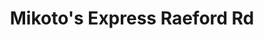 ---
layout: place
title: "Mikoto's Express Raeford Rd"
permalink: /north-carolina/fayetteville/mikoto-s-express-raeford-rd.html
stateAbbr: NC
stateName: North Carolina
cityName: Fayetteville
seo:
  name: "Mikoto's Express Raeford Rd"
  type: Restaurant
  links: https://www.toasttab.com/mikoto-japanese-express-raeford-rd-7980-raeford-rd
description: "Looking for sushi in Fayetteville, North Carolina? Check out Mikoto's Express Raeford Rd for a delightful Japanese dining experience. Enjoy a variety of sush..."
place_id: ChIJLyPl9_8_q4kRuynE3hrGINY
photos:
  - name: >-
      places/ChIJLyPl9_8_q4kRuynE3hrGINY/photos/AeeoHcLs3-KM5Jq-Rx-Dy5QAN-2Di0bP_jJsuZNA4XN_Yr9RIOVbovoudzc8XPvoOgCVwTDBJ_e8NI5oQHbB9nVHO6fGCMDoFBQiwgEupaAnfltZgTthgn9DQTBkUu1EIYtezhjVSjyJMpYibi9m_MjY9OS15H55NlRNAgN_nvhTWcYVtqttKe5d6fol3J1AXlspWYcIJ8gSshAZRGSRLHMY65Pjdw8CO95o2R_wVdI8z78bs_9oux72kE_ScJGqV_2-45dsMjAU7MQJBeg5COIzrI2TDN0TaXexGgXe4okxo0c0hEn6i_6M8yqnFLBxF7vQxSpRWyIpuzFIfqRJZRjZYbZlFHizAo1cHr2HtlkNeQwbxfJugS2Ng9kAD-96Fnlz5vVsZNfyd2g1qKkL7rCHO7C23F9NsJKWjOilB_dKN8s
    widthPx: 2208
    heightPx: 2825
    authorAttributions:
      - displayName: Darlene Fraticelli
        uri: https://maps.google.com/maps/contrib/105809493589436190139
        photoUri: >-
          https://lh3.googleusercontent.com/a-/ALV-UjU0mZQ8qyX0RVuDcFPpAkzAg1ovQ_ZqQfLkzHUIXvhqTS2U0TXV=s100-p-k-no-mo
    flagContentUri: >-
      https://www.google.com/local/imagery/report/?cb_client=maps_api_places.places_api&image_key=!1e10!2sCIHM0ogKEICAgIDRpZPtAg&hl=en-US
    googleMapsUri: >-
      https://www.google.com/maps/place//data=!3m4!1e2!3m2!1sCIHM0ogKEICAgIDRpZPtAg!2e10!4m2!3m1!1s0x89ab3ffff7e5232f:0xd620c61adec429bb
  - name: >-
      places/ChIJLyPl9_8_q4kRuynE3hrGINY/photos/AeeoHcKbp3ceiCsSWFEIl64F87gzlGTKv1XP_CiqslszmsvBmGGGhcI0P1RT7Ur4QD2ct04Mp7t7d8EbRc-Cdxr5wvdCKaEb_wijc8EU2LMuzIpO-v8Tog7SZS8N1Ikg0V4PqwejG4VpHTQcvwCVHxbaJuI10mDcSs31nOgxuYW-dMLNv2F2Tf5lWdYJk1uhbazzEL5bUcECXDXnfwg8XGAsrH8bKr6qHIski20YmoFgo8qFutr_c36NtsqGHX3Sp4SWYqD5NTwTszPd1KzzOc8CtDzf41VRFJSlEemkUJafJJI5qoy46AV9lP0K7SklsEsQWRW00IvaRnJM75xS6_xztxIK8cC3Pzn83MpT93E6wOLX87qYNG_QTtz_SBmMx83cUbCLd9hqMX3rJXaP-nPxNSIzqwXH4j5qFloODWBXQDo
    widthPx: 4032
    heightPx: 1908
    authorAttributions:
      - displayName: Ronald Shamion
        uri: https://maps.google.com/maps/contrib/115081242071204550073
        photoUri: >-
          https://lh3.googleusercontent.com/a-/ALV-UjXuIN_xp6cjNiJzvxHtJdTH5PdfnYj-Glo4kNLo2mvWSHCOVHlR=s100-p-k-no-mo
    flagContentUri: >-
      https://www.google.com/local/imagery/report/?cb_client=maps_api_places.places_api&image_key=!1e10!2sCIHM0ogKEICAgIC23pfgdw&hl=en-US
    googleMapsUri: >-
      https://www.google.com/maps/place//data=!3m4!1e2!3m2!1sCIHM0ogKEICAgIC23pfgdw!2e10!4m2!3m1!1s0x89ab3ffff7e5232f:0xd620c61adec429bb
  - name: >-
      places/ChIJLyPl9_8_q4kRuynE3hrGINY/photos/AeeoHcJNypePfk8Qf4ep_Njroh5iHklfG_L9MbdP4Hn4IF3I7Us7t1Tfll3UA6GL8JHRA5hCC__f_F2DwUTr4JUVCRNk_rMuB3UD6mHvBfqk3WHfbyAoKjD01Dd9F60UOnys-a_TlbQwxcUCk_jXmATUwYWz4iR0RqnHbQyEA51ssLP03maS47uYYMKI47JPOg2o_mr8Wxv14hHQy4ZXOYzuW0mfJ0l_o-UpCYo_96pekrP3XGeLR7c6vj4G8cX3ZRCQejQZWVbGZEzs6kozK_Eniw9iaMsxTIlLoFyumKXiatY0fnfTwXNWf3rYgVfqktSaycIijLfQeQR5R6Fotm7r7b9Hvj2AqrJHb2Z4TiXahjVecuh7xmqZeaWJUHOc8ZrGQUouF5nleb1I3OBQs821Z3ZK-ImAE-fChh2Awf3RvIo
    widthPx: 3024
    heightPx: 4032
    authorAttributions:
      - displayName: L McRae
        uri: https://maps.google.com/maps/contrib/111322856126107631359
        photoUri: >-
          https://lh3.googleusercontent.com/a-/ALV-UjUNp1_prTAQBulxiBoENabQPvsGDWnKDsJ9mdC0Ww257ZxTTk9d4w=s100-p-k-no-mo
    flagContentUri: >-
      https://www.google.com/local/imagery/report/?cb_client=maps_api_places.places_api&image_key=!1e10!2sCIHM0ogKEICAgICnl4y4CA&hl=en-US
    googleMapsUri: >-
      https://www.google.com/maps/place//data=!3m4!1e2!3m2!1sCIHM0ogKEICAgICnl4y4CA!2e10!4m2!3m1!1s0x89ab3ffff7e5232f:0xd620c61adec429bb
  - name: >-
      places/ChIJLyPl9_8_q4kRuynE3hrGINY/photos/AeeoHcKhKjarQqE_y3twjyJuLUTjNSqG7GfKYjvMDEmvbnSnM4a1q2GalFyq94S51tKk1QUQkEI_Xl-ltvQ7nlUmxwNjv-Khy4e5z4xRR06XunkwaneAdb1IxnVzGjWAq9Y5YEeM1B-Q_L7L3nGETEU5A3TMTXo3yucEVaEq52bAgdkR3a4PiVbK3HYf979PCoh-1tTbmKQ8VkKMWW2n2maY7yFWiktuTnvRsATPAjuKFnKdgGKAzUKOjp_ch8lYtpMUG3AN3i7TahieW5nth80gXZcSdu832nNQGhjabNhN5tb6qyWfHpKnrEP0roC61eXnIyKgaLOtUtdXRMdKfEotincTwq3_kAOJMJSgmgsyglzJ838TZbln8X2g0JCe7tj2YkWTh41WKklleOZdWcXD7wHRq13NxtM6EgjbGQKxH-GXYQ
    widthPx: 1080
    heightPx: 1920
    authorAttributions:
      - displayName: Karen Nunez
        uri: https://maps.google.com/maps/contrib/115133526331667452350
        photoUri: >-
          https://lh3.googleusercontent.com/a-/ALV-UjXz6cxnVD0SXPm5KDBbW1ed_ssd0FkFbDPy93GvQXcGpJJlEcq3=s100-p-k-no-mo
    flagContentUri: >-
      https://www.google.com/local/imagery/report/?cb_client=maps_api_places.places_api&image_key=!1e10!2sCIHM0ogKEICAgIDGzaiwdQ&hl=en-US
    googleMapsUri: >-
      https://www.google.com/maps/place//data=!3m4!1e2!3m2!1sCIHM0ogKEICAgIDGzaiwdQ!2e10!4m2!3m1!1s0x89ab3ffff7e5232f:0xd620c61adec429bb
  - name: >-
      places/ChIJLyPl9_8_q4kRuynE3hrGINY/photos/AeeoHcJMcSr2UCibmFvlgzASBhsQHhSNakS8ODSdGIirMiex4X-cMrE5dGtOyUbRUD5BpYOegVE-aBklwFDKOcBjJkWky0BJ_G9ht5wPhtaYaXRjxZOAKkFy-OvjYfE_gRinEgZ7Brig0acsEAJl0bVSUTyQiDnK5FU2j9kC9L4bixIXGLAP0vssTcE_yfKcS35twEt1THc8-nEtN7V8ZdM3cRggcNq-mLodnSKVZw0AqOb3F742V5uQI2A7RpB699KlJANcVR3SQGB4eojUNxT8Y-H9Ni07o0H2dMeurd8WetUc4WWUJ3O6OUbsB3V0tghAs-YP3l_DFu8X6czR8g9-OKp5X3-Xdbvkh1bhhGTVEutPBUrdqyyo1eh041pxIiyhC41EH1hkOCocs-oQ1Cv9QW_6bBgdQkD97yCuo2283MJxeHFn
    widthPx: 3000
    heightPx: 4000
    authorAttributions:
      - displayName: Llockk15
        uri: https://maps.google.com/maps/contrib/102050324869903050585
        photoUri: >-
          https://lh3.googleusercontent.com/a/ACg8ocKHuI6PB8H3aD2wVTCdMV_0-m6UwyrZWFxxi7e2e41BAF2ObQ=s100-p-k-no-mo
    flagContentUri: >-
      https://www.google.com/local/imagery/report/?cb_client=maps_api_places.places_api&image_key=!1e10!2sCIHM0ogKEICAgIDBjOKj-gE&hl=en-US
    googleMapsUri: >-
      https://www.google.com/maps/place//data=!3m4!1e2!3m2!1sCIHM0ogKEICAgIDBjOKj-gE!2e10!4m2!3m1!1s0x89ab3ffff7e5232f:0xd620c61adec429bb
  - name: >-
      places/ChIJLyPl9_8_q4kRuynE3hrGINY/photos/AeeoHcL5DiNZFYUnT0ssUQS6l7XlzhXly0HADVKpY6g_wE0HuWcW5ROEykPD5NFaMxkkCXuC41MfIw_wcw9iLx7tvqtUBxYCJESIMONBk-wbiUTElaaY0zftzDVyigjkmb-AOFPg3EPLP5gGbDOB-lJXj7truj81jXJKT6BN3_2Vah-IL6kbPK8gY57-ExMfeY5yF3b-hnQiMGiTmctR-Sij1_hoqisTYGPenGVsYL3-kwMJALO2qCLJUHk2QnJtvj1xbjnquB3i08h28LDIWDN-xC1pUvHiV3CF9nQB_8Tyxr0AQc6yTvQJLxzsHDUW6n5ObvRLa3zQjqE28ftP2dxBiebmuTT4hZHFWKY6fxxNHjJsbWp-Te-BizfGVmYkGlUPsO68azuVfbk0KKx7qEeK3WDO8Dx3K6dIqTfGFbOT9PkNQQ
    widthPx: 3024
    heightPx: 4032
    authorAttributions:
      - displayName: L McRae
        uri: https://maps.google.com/maps/contrib/111322856126107631359
        photoUri: >-
          https://lh3.googleusercontent.com/a-/ALV-UjUNp1_prTAQBulxiBoENabQPvsGDWnKDsJ9mdC0Ww257ZxTTk9d4w=s100-p-k-no-mo
    flagContentUri: >-
      https://www.google.com/local/imagery/report/?cb_client=maps_api_places.places_api&image_key=!1e10!2sCIHM0ogKEICAgICnl4y4SA&hl=en-US
    googleMapsUri: >-
      https://www.google.com/maps/place//data=!3m4!1e2!3m2!1sCIHM0ogKEICAgICnl4y4SA!2e10!4m2!3m1!1s0x89ab3ffff7e5232f:0xd620c61adec429bb
  - name: >-
      places/ChIJLyPl9_8_q4kRuynE3hrGINY/photos/AeeoHcJVYBxqLgNyQ8auyEkh_hDCqwINhtMV_v8mEFehB8ZW8S5T5mKOGmVofVXVKHWSu4YcChhEW2zE7X8nXFKohkBlzclfFlbBhx2_STKMB-DoJhJFkhB-HbTp5Mgn2PLth-SrYyVZ833O0KhwP2oRKGf8y99OuRuQ2LlqzIcGz6a7vlZmDSBmskSjvAxGyUyRCv4ncZmn1CRreI9-ZRVDPjQOoPithgNxW4Kv9g-ofaAzQumq-oPnG9pQzBZ18a9dPF_Cj6r1GqatItCyPWtrB0o3gbv101Mwn8NI0D3G3pdIMy-YY267ihZJJqCGyU48EfwX4J5yJ59l8kg1wYxyXHuNg6XzJdCIBsxRk0Lk9xFheKnKn4Uc1GPGbaJwfpxWOxlQVELlHgjq0_CQgwM8EqZQQtJY5ZyQ4r1_zWQgody4UWi1
    widthPx: 3024
    heightPx: 4032
    authorAttributions:
      - displayName: Darlene Fraticelli
        uri: https://maps.google.com/maps/contrib/105809493589436190139
        photoUri: >-
          https://lh3.googleusercontent.com/a-/ALV-UjU0mZQ8qyX0RVuDcFPpAkzAg1ovQ_ZqQfLkzHUIXvhqTS2U0TXV=s100-p-k-no-mo
    flagContentUri: >-
      https://www.google.com/local/imagery/report/?cb_client=maps_api_places.places_api&image_key=!1e10!2sCIHM0ogKEICAgIDRpZPtggE&hl=en-US
    googleMapsUri: >-
      https://www.google.com/maps/place//data=!3m4!1e2!3m2!1sCIHM0ogKEICAgIDRpZPtggE!2e10!4m2!3m1!1s0x89ab3ffff7e5232f:0xd620c61adec429bb
  - name: >-
      places/ChIJLyPl9_8_q4kRuynE3hrGINY/photos/AeeoHcJs8FJ5ufmIJzK3X4dthqidBvw85qB74VAOqZqyQ70ydnb5-y-4Xahevma5dea8Oqu1gfUdtUtOey0uCKXx0bXCQWMlSY065109o4vw8l7i_HhAB0vEVdlc5x0p9e9JbQI9G0s24j-xBHFpLsUc4GC1HpCO8bj5StJRsLI_QRU0BhXVV2P7r5DHOE7KODLEvrEXBaWJuMVVWbYIP9tVX8Po-DZGvE496xaJbvdLFAyH43ECIkl3UxPh3Ydhz8uuC6Fo4pEQ8e_ckyW_VUjPQObD87fBY4L25PmpuK9B4WDitwArBD-FKKGhs9rV_8SMN-uXMdAVC5ve0cPRQfEa2fsz0bAGRc_8cOgCsGszwVaEV7BoOusjbfWmYgiVloaWeASbbzmxZVIgI0Y4d_TOP9mVW3mUEfwe-YXAsH0NeLcuEMiX
    widthPx: 3024
    heightPx: 4032
    authorAttributions:
      - displayName: L McRae
        uri: https://maps.google.com/maps/contrib/111322856126107631359
        photoUri: >-
          https://lh3.googleusercontent.com/a-/ALV-UjUNp1_prTAQBulxiBoENabQPvsGDWnKDsJ9mdC0Ww257ZxTTk9d4w=s100-p-k-no-mo
    flagContentUri: >-
      https://www.google.com/local/imagery/report/?cb_client=maps_api_places.places_api&image_key=!1e10!2sCIHM0ogKEICAgICnl4y4iAE&hl=en-US
    googleMapsUri: >-
      https://www.google.com/maps/place//data=!3m4!1e2!3m2!1sCIHM0ogKEICAgICnl4y4iAE!2e10!4m2!3m1!1s0x89ab3ffff7e5232f:0xd620c61adec429bb
  - name: >-
      places/ChIJLyPl9_8_q4kRuynE3hrGINY/photos/AeeoHcLSeTw7TqFo37vG_IVC8AcffYN7nUaP7qvmLy35EQjDg2ChgusslS6qRy2qHttFG3ey3j23u0ta4QYKHym2P8yZ9Ht5XSO5lTtoVbMeeDLsDYkcqKBLffK6GYYkdWf-bKATolo4NsekLxawhILNMsMeMR9FrKY55eRpBnTatRsRR9szBdjNyNbVR_1_DQj30SS0Zgtxo_fBiXgjP2s0v1Z0eCzxIROiaSF5zC5MzqAQLdl3Hn7U9yMbhF6j8AV65zVFRD8GPk9GeCHeTwAYM-fWJ09ChytUDgcLmzTjzQpgwfakb74uWELNEvw1Mirm95jutInX9LbmJJbt-oP1wqxo9gqgrCNbp0MZ3rIhSj4g26RelVRJewOzkdvN7u0BTbGTGph2NUdGU0mj400e7CHVltRT0I3jGWHPMyPYn-o
    widthPx: 3024
    heightPx: 4032
    authorAttributions:
      - displayName: Darlene Fraticelli
        uri: https://maps.google.com/maps/contrib/105809493589436190139
        photoUri: >-
          https://lh3.googleusercontent.com/a-/ALV-UjU0mZQ8qyX0RVuDcFPpAkzAg1ovQ_ZqQfLkzHUIXvhqTS2U0TXV=s100-p-k-no-mo
    flagContentUri: >-
      https://www.google.com/local/imagery/report/?cb_client=maps_api_places.places_api&image_key=!1e10!2sCIHM0ogKEICAgIDRpZPtQg&hl=en-US
    googleMapsUri: >-
      https://www.google.com/maps/place//data=!3m4!1e2!3m2!1sCIHM0ogKEICAgIDRpZPtQg!2e10!4m2!3m1!1s0x89ab3ffff7e5232f:0xd620c61adec429bb
  - name: >-
      places/ChIJLyPl9_8_q4kRuynE3hrGINY/photos/AeeoHcKTHdS3gc7Z4smfsQgT98XnLWteR5oLgQW-03diok3TyWdyoB2-lxxoSOKl4O4XTo5DIMxXCFkoETsjGT-Rj03koBsK4UmF7F7AbUFwfSHOgRw5QcLAQ7tdpQ2nCpLyNQZEbb3pi2Ny9kjCuFODYY0D0l3YJ-UZBWV9Y82JD8ThCiiA7CPszFfVZMeXhlXk90EtrMJ-bfWPyy8-1mbjo1WXIFiTCaEbRwOBSr03YkDT68asy5iAjxpwfM9wU4XxD_E3-OiS6fbGxC9vkT7iAB1FNSv8vvW_qQbx_aL0eVq5OJ3eQtAFqBe8NFXcERMhTrCuqsf0iWYsGrtaqpCq0j4BI0Sh64aGUV27ec0bElhZ-v3cWlsAHksz5xSHw8JF21JXOQD8cMLWCJ8U2k48_55qehZb42snNoa2sUVAPPN95Oej
    widthPx: 4000
    heightPx: 2252
    authorAttributions:
      - displayName: junenance420
        uri: https://maps.google.com/maps/contrib/102755083534267716672
        photoUri: >-
          https://lh3.googleusercontent.com/a/ACg8ocIMnhT7G_oRJ-xPJB_e8dhZuni8GNyVuKSts5hKgwUAayEOdA=s100-p-k-no-mo
    flagContentUri: >-
      https://www.google.com/local/imagery/report/?cb_client=maps_api_places.places_api&image_key=!1e10!2sCIHM0ogKEICAgIDp4In7wwE&hl=en-US
    googleMapsUri: >-
      https://www.google.com/maps/place//data=!3m4!1e2!3m2!1sCIHM0ogKEICAgIDp4In7wwE!2e10!4m2!3m1!1s0x89ab3ffff7e5232f:0xd620c61adec429bb
address: 7980 Raeford Rd, Fayetteville, NC 28314, USA
street: 7980 Raeford Rd
city: Fayetteville
state: NC
zip: '28314'
country: USA
neighborhood: Seventy-First
latitude: '35.032501'
longitude: '-79.063995'
accessibility_options:
  wheelchairAccessibleParking: true
  wheelchairAccessibleEntrance: true
  wheelchairAccessibleRestroom: true
  wheelchairAccessibleSeating: true
business_status: OPERATIONAL
name: Mikoto's Express Raeford Rd
google_maps_links:
  directionsUri: >-
    https://www.google.com/maps/dir//''/data=!4m7!4m6!1m1!4e2!1m2!1m1!1s0x89ab3ffff7e5232f:0xd620c61adec429bb!3e0
  placeUri: https://maps.google.com/?cid=15429550142080166331
  writeAReviewUri: >-
    https://www.google.com/maps/place//data=!4m3!3m2!1s0x89ab3ffff7e5232f:0xd620c61adec429bb!12e1
  reviewsUri: >-
    https://www.google.com/maps/place//data=!4m4!3m3!1s0x89ab3ffff7e5232f:0xd620c61adec429bb!9m1!1b1
  photosUri: >-
    https://www.google.com/maps/place//data=!4m3!3m2!1s0x89ab3ffff7e5232f:0xd620c61adec429bb!10e5
primary_type: Japanese Restaurant
opening_hours:
  regular: null
  current: null
secondary_opening_hours:
  regular:
    weekdayDescriptions: null
    type: null
  current:
    weekdayDescriptions: null
    type: null
phone: (910) 339-8641
price_level: PRICE_LEVEL_MODERATE
price_range: null
rating: '3.4'
rating_count: 172
website: https://www.toasttab.com/mikoto-japanese-express-raeford-rd-7980-raeford-rd
reviews: null
parking_options: null
payment_options: null
allow_dogs: null
curbside_pickup: null
delivery: null
dine_in: null
good_for_children: null
good_for_groups: null
good_for_sports: null
live_music: null
menu_for_children: null
outdoor_seating: null
reservable: null
restroom: null
serves_beer: null
serves_breakfast: null
serves_brunch: null
serves_cocktails: null
serves_coffee: null
serves_dinner: null
serves_dessert: null
serves_lunch: null
serves_vegetarian_food: null
serves_wine: null
takeout: null
summary: null

---